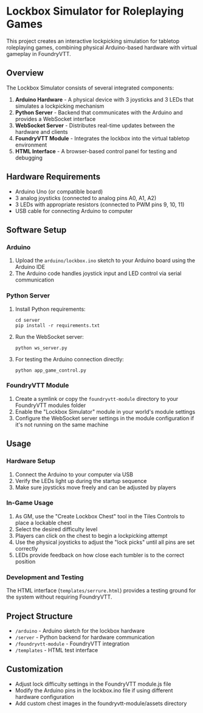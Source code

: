 # Lockbox Simulator for Roleplaying Games

This project creates an interactive lockpicking simulation for tabletop roleplaying games, combining physical Arduino-based hardware with virtual gameplay in FoundryVTT.

## Overview

The Lockbox Simulator consists of several integrated components:

1. **Arduino Hardware** - A physical device with 3 joysticks and 3 LEDs that simulates a lockpicking mechanism
2. **Python Server** - Backend that communicates with the Arduino and provides a WebSocket interface
3. **WebSocket Server** - Distributes real-time updates between the hardware and clients
4. **FoundryVTT Module** - Integrates the lockbox into the virtual tabletop environment
5. **HTML Interface** - A browser-based control panel for testing and debugging

## Hardware Requirements

- Arduino Uno (or compatible board)
- 3 analog joysticks (connected to analog pins A0, A1, A2)
- 3 LEDs with appropriate resistors (connected to PWM pins 9, 10, 11)
- USB cable for connecting Arduino to computer

## Software Setup

### Arduino

1. Upload the `arduino/lockbox.ino` sketch to your Arduino board using the Arduino IDE
2. The Arduino code handles joystick input and LED control via serial communication

### Python Server

1. Install Python requirements:
   ```
   cd server
   pip install -r requirements.txt
   ```

2. Run the WebSocket server:
   ```
   python ws_server.py
   ```

3. For testing the Arduino connection directly:
   ```
   python app_game_control.py
   ```

### FoundryVTT Module

1. Create a symlink or copy the `foundryvtt-module` directory to your FoundryVTT modules folder
2. Enable the "Lockbox Simulator" module in your world's module settings
3. Configure the WebSocket server settings in the module configuration if it's not running on the same machine

## Usage

### Hardware Setup

1. Connect the Arduino to your computer via USB
2. Verify the LEDs light up during the startup sequence
3. Make sure joysticks move freely and can be adjusted by players

### In-Game Usage

1. As GM, use the "Create Lockbox Chest" tool in the Tiles Controls to place a lockable chest
2. Select the desired difficulty level
3. Players can click on the chest to begin a lockpicking attempt
4. Use the physical joysticks to adjust the "lock picks" until all pins are set correctly
5. LEDs provide feedback on how close each tumbler is to the correct position

### Development and Testing

The HTML interface (`templates/serrure.html`) provides a testing ground for the system without requiring FoundryVTT.

## Project Structure

- `/arduino` - Arduino sketch for the lockbox hardware
- `/server` - Python backend for hardware communication
- `/foundryvtt-module` - FoundryVTT integration
- `/templates` - HTML test interface

## Customization

- Adjust lock difficulty settings in the FoundryVTT module.js file
- Modify the Arduino pins in the lockbox.ino file if using different hardware configuration
- Add custom chest images in the foundryvtt-module/assets directory
